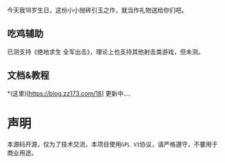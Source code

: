 今天我18岁生日，这份小小抛砖引玉之作，就当作礼物送给你们吧。  

## 吃鸡辅助
已测支持《绝地求生 全军出击》，理论上也支持其他射击类游戏，但未测。  

## 文档&教程
*(这里)[https://blog.zz173.com/18]
更新中....
# 声明
本源码开源，仅为了技术交流，本项目使用`GPL V3`协议，请严格遵守，不要用于商业用途。
